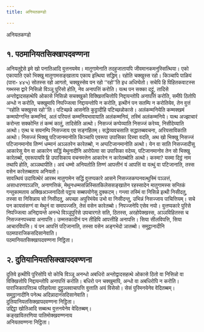 ```yaml
---
title: अनियतकण्डो

---
```

अनियतकण्डो  


## १. पठमानियतसिक्खापदवण्णना

अनियतुद्देसे इमे खो पनातिआदि वुत्तनयमेव। मातुगामेनाति तदहुजातायपि जीवमानकमनुस्सित्थिया। एको एकायाति एको भिक्खु मातुगामसङ्खाताय एकाय इत्थिया सद्धिम्। रहोति चक्खुस्स रहो। किञ्चापि पाळियं (पारा॰ ४४५) सोतस्स रहो आगतो, चक्खुस्सेव पन रहो ‘‘रहो’’ति इध अधिप्पेतो। सचेपि हि पिहितकवाटस्स गब्भस्स द्वारे निसिन्नो विञ्ञू पुरिसो होति, नेव अनापत्तिं करोति। यत्थ पन सक्का दट्ठुं, तादिसे अन्तोद्वादसहत्थेपि ओकासे निसिन्नो सचक्खुको विक्खित्तचित्तोपि निद्दायन्तोपि अनापत्तिं करोति, समीपे ठितोपि अन्धो न करोति, चक्खुमापि निपज्जित्वा निद्दायन्तोपि न करोति, इत्थीनं पन सतम्पि न करोतियेव, तेन वुत्तं ‘‘रहोति चक्खुस्स रहो’’ति। पटिच्छन्ने आसनेति कुट्टादीहि पटिच्छन्नोकासे। अलंकम्मनियेति कम्मक्खमं कम्मयोग्गन्ति कम्मनियं, अलं परियत्तं कम्मनियभावायाति अलंकम्मनियं, तस्मिं अलंकम्मनिये। यत्थ अज्झाचारं करोन्ता सक्कोन्ति तं कम्मं कातुं, तादिसेति अत्थो। निसज्जं कप्पेय्याति निसज्जं करेय्य, निसीदेय्याति अत्थो। एत्थ च सयनम्पि निसज्जाय एव सङ्गहितम्। सद्धेय्यवचसाति सद्धातब्बवचना, अरियसाविकाति अत्थो। निसज्जं भिक्खु पटिजानमानोति किञ्चापि एवरूपा उपासिका दिस्वा वदति, अथ खो भिक्खु निसज्जं पटिजानमानोव तिण्णं धम्मानं अञ्ञतरेन कारेतब्बो, न अप्पटिजानमानोति अत्थो। येन वा साति निसज्जादीसु आकारेसु येन वा आकारेन सद्धिं मेथुनादीनि आरोपेत्वा सा उपासिका वदेय्य, पटिजानमानोव तेन सो भिक्खु कारेतब्बो, एवरूपायपि हि उपासिकाय वचनमत्तेन आकारेन न कारेतब्बोति अत्थो। कस्मा? यस्मा दिट्ठं नाम तथापि होति, अञ्ञथापीति। अयं धम्मो अनियतोति तिण्णं आपत्तीनं यं आपत्तिं वा वत्थुं वा पटिजानाति, तस्स वसेन कारेतब्बताय अनियतो।  
सावत्थियं उदायित्थेरं आरब्भ मातुगामेन सद्धिं वुत्तप्पकारे आसने निसज्जकप्पनवत्थुस्मिं पञ्ञत्तं, असाधारणपञ्ञत्ति, अनाणत्तिकं, मेथुनधम्मसन्निस्सितकिलेससङ्खातेन रहस्सादेन मातुगामस्स सन्तिकं गन्तुकामताय अक्खिअञ्जनादितो पट्ठाय सब्बपयोगेसु दुक्कटम्। गन्त्वा तस्मिं वा निसिन्ने इत्थी निसीदतु, तस्सा वा निसिन्नाय सो निसीदतु, अपच्छा अपुरिमंयेव उभो वा निसीदन्तु, उभिन्नं निसज्जाय पाचित्तियम्। सचे पन कायसंसग्गं वा मेथुनं वा समापज्जति, तेसं वसेन कारेतब्बो। निपज्जनेपि एसेव नयो। वुत्तप्पकारे पुरिसे निपज्जित्वा अनिद्दायन्ते अनन्धे विञ्ञुपुरिसे उपचारगते सति, ठितस्स, अरहोपेक्खस्स, अञ्ञविहितस्स च निसज्जनपच्चया अनापत्ति। उम्मत्तकादीनं पन तीहिपि आपत्तीहि अनापत्ति। सिया सीलविपत्ति, सिया आचारविपत्ति। यं पन आपत्तिं पटिजानाति, तस्सा वसेन अङ्गभेदो ञातब्बो। समुट्ठानादीनि पठमपाराजिकसदिसानेवाति।  
पठमानियतसिक्खापदवण्णना निट्ठिता।  


## २. दुतियानियतसिक्खापदवण्णना

दुतिये इत्थीपि पुरिसोपि यो कोचि विञ्ञू अनन्धो अबधिरो अन्तोद्वादसहत्थे ओकासे ठितो वा निसिन्नो वा विक्खित्तोपि निद्दायन्तोपि अनापत्तिं करोति। बधिरो पन चक्खुमापि, अन्धो वा अबधिरोपि न करोति। पाराजिकापत्तिञ्च परिहापेत्वा दुट्ठुल्लवाचापत्ति वुत्ताति अयं विसेसो। सेसं पुरिमनयेनेव वेदितब्बम्। समुट्ठानादीनि पनेत्थ अदिन्नादानसदिसानेवाति।  
दुतियानियतसिक्खापदवण्णना निट्ठिता।  
उद्दिट्ठा खोतिआदि सब्बत्थ वुत्तनयेनेव वेदितब्बम्।  
कङ्खावितरणिया पातिमोक्खवण्णनाय  
अनियतवण्णना निट्ठिता।  